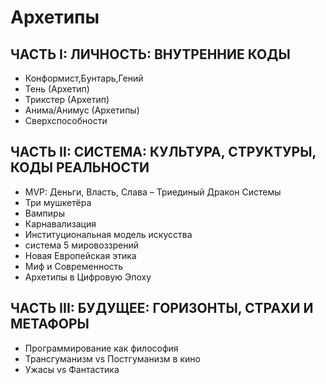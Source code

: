 # Архетипы

## ЧАСТЬ I: ЛИЧНОСТЬ: ВНУТРЕННИЕ КОДЫ

- Конформист,Бунтарь,Гений
- Тень (Архетип)
- Трикстер (Архетип)
- Анима/Анимус (Архетипы)
- Сверхспособности

## ЧАСТЬ II: СИСТЕМА: КУЛЬТУРА, СТРУКТУРЫ, КОДЫ РЕАЛЬНОСТИ

- MVP: Деньги, Власть, Слава – Триединый Дракон Системы 
- Три мушкетёра 
- Вампиры 
- Карнавализация 
- Институциональная модель искусства 
- система 5 мировоззрений 
- Новая Европейская этика 
- Миф и Современность 
- Архетипы в Цифровую Эпоху 

## ЧАСТЬ III: БУДУЩЕЕ: ГОРИЗОНТЫ, СТРАХИ И МЕТАФОРЫ

- Программирование как философия 
- Трансгуманизм vs Постгуманизм в кино 
- Ужасы vs Фантастика 

